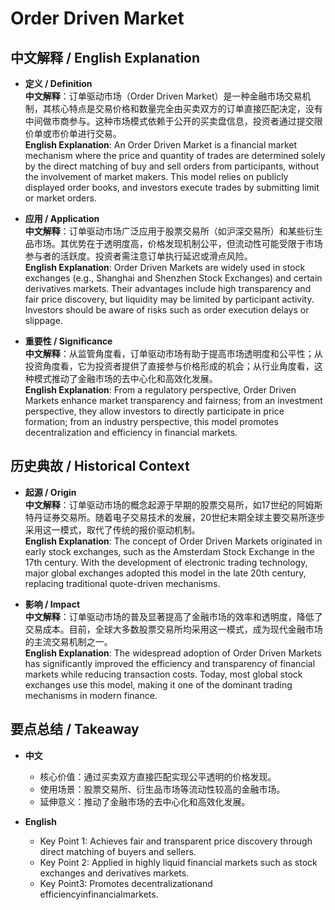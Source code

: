 # Order Driven Market

## 中文解释 / English Explanation

* **定义 / Definition**  
  **中文解释**：订单驱动市场（Order Driven Market）是一种金融市场交易机制，其核心特点是交易价格和数量完全由买卖双方的订单直接匹配决定，没有中间做市商参与。这种市场模式依赖于公开的买卖盘信息，投资者通过提交限价单或市价单进行交易。  
  **English Explanation**: An Order Driven Market is a financial market mechanism where the price and quantity of trades are determined solely by the direct matching of buy and sell orders from participants, without the involvement of market makers. This model relies on publicly displayed order books, and investors execute trades by submitting limit or market orders.

* **应用 / Application**  
  **中文解释**：订单驱动市场广泛应用于股票交易所（如沪深交易所）和某些衍生品市场。其优势在于透明度高，价格发现机制公平，但流动性可能受限于市场参与者的活跃度。投资者需注意订单执行延迟或滑点风险。  
  **English Explanation**: Order Driven Markets are widely used in stock exchanges (e.g., Shanghai and Shenzhen Stock Exchanges) and certain derivatives markets. Their advantages include high transparency and fair price discovery, but liquidity may be limited by participant activity. Investors should be aware of risks such as order execution delays or slippage.

* **重要性 / Significance**  
  **中文解释**：从监管角度看，订单驱动市场有助于提高市场透明度和公平性；从投资角度看，它为投资者提供了直接参与价格形成的机会；从行业角度看，这种模式推动了金融市场的去中心化和高效化发展。  
  **English Explanation**: From a regulatory perspective, Order Driven Markets enhance market transparency and fairness; from an investment perspective, they allow investors to directly participate in price formation; from an industry perspective, this model promotes decentralization and efficiency in financial markets.

## 历史典故 / Historical Context

* **起源 / Origin**  
  **中文解释**：订单驱动市场的概念起源于早期的股票交易所，如17世纪的阿姆斯特丹证券交易所。随着电子交易技术的发展，20世纪末期全球主要交易所逐步采用这一模式，取代了传统的报价驱动机制。  
  **English Explanation**: The concept of Order Driven Markets originated in early stock exchanges, such as the Amsterdam Stock Exchange in the 17th century. With the development of electronic trading technology, major global exchanges adopted this model in the late 20th century, replacing traditional quote-driven mechanisms.

* **影响 / Impact**  
  **中文解释**：订单驱动市场的普及显著提高了金融市场的效率和透明度，降低了交易成本。目前，全球大多数股票交易所均采用这一模式，成为现代金融市场的主流交易机制之一。  
  **English Explanation**: The widespread adoption of Order Driven Markets has significantly improved the efficiency and transparency of financial markets while reducing transaction costs. Today, most global stock exchanges use this model, making it one of the dominant trading mechanisms in modern finance.

## 要点总结 / Takeaway

* **中文**  
  - 核心价值：通过买卖双方直接匹配实现公平透明的价格发现。  
  - 使用场景：股票交易所、衍生品市场等流动性较高的金融市场。  
  - 延伸意义：推动了金融市场的去中心化和高效化发展。

* **English**  
  - Key Point 1: Achieves fair and transparent price discovery through direct matching of buyers and sellers.  
  - Key Point 2: Applied in highly liquid financial markets such as stock exchanges and derivatives markets.  
   - Key Point3: Promotes decentralizationand efficiencyinfinancialmarkets.